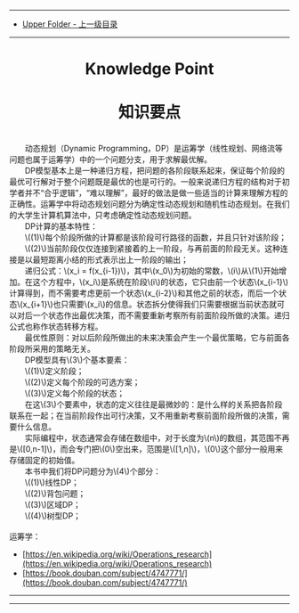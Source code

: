 <script type="text/javascript" async src="//cdn.bootcss.com/mathjax/2.7.0/MathJax.js?config=TeX-AMS-MML_HTMLorMML"></script>
<script type="text/javascript" async src="https://cdnjs.cloudflare.com/ajax/libs/mathjax/2.7.1/MathJax.js?config=TeX-MML-AM_CHTML"></script>

--------
* [Upper Folder - 上一级目录](../)

--------

<div>
<h1 align="center">Knowledge Point</h1>
<h1 align="center">知识要点</h1>
<br>
&emsp;&emsp;动态规划（Dynamic Programming，DP）是运筹学（线性规划、网络流等问题也属于运筹学）中的一个问题分支，用于求解最优解。 <br>
&emsp;&emsp;DP模型基本上是一种递归方程，把问题的各阶段联系起来，保证每个阶段的最优可行解对于整个问题既是最优的也是可行的。一般来说递归方程的结构对于初学者并不“合乎逻辑”，“难以理解”，最好的做法是做一些适当的计算来理解方程的正确性。运筹学中将动态规划问题分为确定性动态规划和随机性动态规划。在我们的大学生计算机算法中，只考虑确定性动态规划问题。 <br>
&emsp;&emsp;DP计算的基本特性： <br>
&emsp;&emsp;\((1)\)每个阶段所做的计算都是该阶段可行路径的函数，并且只针对该阶段； <br>
&emsp;&emsp;\((2)\)当前阶段仅仅连接到紧接着的上一阶段，与再前面的阶段无关。这种连接是以最短距离小结的形式表示出上一阶段的输出； <br>
&emsp;&emsp;递归公式：\(x_i = f(x_{i-1})\)，其中\(x_0\)为初始的常数，\(i\)从\(1\)开始增加。在这个方程中，\(x_i\)是系统在阶段\(i\)的状态，它只由前一个状态\(x_{i-1}\)计算得到，而不需要考虑更前一个状态\(x_{i-2}\)和其他之前的状态，而后一个状态\(x_{i+1}\)也只需要\(x_i\)的信息。状态拆分使得我们只需要根据当前状态就可以对后一个状态作出最优决策，而不需要重新考察所有前面阶段所做的决策。递归公式也称作状态转移方程。 <br>
&emsp;&emsp;最优性原则：对以后阶段所做出的未来决策会产生一个最优策略，它与前面各阶段所采用的策略无关。 <br>
&emsp;&emsp;DP模型具有\(3\)个基本要素： <br>
&emsp;&emsp;\((1)\)定义阶段； <br>
&emsp;&emsp;\((2)\)定义每个阶段的可选方案； <br>
&emsp;&emsp;\((3)\)定义每个阶段的状态； <br>
&emsp;&emsp;在这\(3\)个要素中，状态的定义往往是最微妙的：是什么样的关系把各阶段联系在一起；在当前阶段作出可行决策，又不用重新考察前面阶段所做的决策，需要什么信息。 <br>
&emsp;&emsp;实际编程中，状态通常会存储在数组中，对于长度为\(n\)的数组，其范围不再是\([0,n-1]\)，而会专门把\(0\)空出来，范围是\([1,n]\)，\(0\)这个部分一般用来存储固定的初始值。 <br>
&emsp;&emsp;本书中我们将DP问题分为\(4\)个部分： <br>
&emsp;&emsp;\((1)\)线性DP； <br>
&emsp;&emsp;\((2)\)背包问题； <br>
&emsp;&emsp;\((3)\)区域DP； <br>
&emsp;&emsp;\((4)\)树型DP； <br>
</div>

<br>
运筹学： <br>

* [https://en.wikipedia.org/wiki/Operations_research](https://en.wikipedia.org/wiki/Operations_research)
* [https://book.douban.com/subject/4747771/](https://book.douban.com/subject/4747771/)

--------
--------
